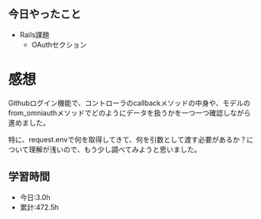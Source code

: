 ## 今日やったこと
- Rails課題
  - OAuthセクション

# 感想
Githubログイン機能で、コントローラのcallbackメソッドの中身や、モデルのfrom_omniauthメソッドでどのようにデータを扱うかを一つ一つ確認しながら進めました。

特に、request.envで何を取得してきて、何を引数として渡す必要があるか？について理解が浅いので、もう少し調べてみようと思いました。

## 学習時間
- 今日:3.0h
- 累計:472.5h

